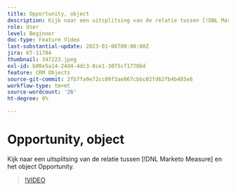 ```yaml
---
title: Opportunity, object
description: Kijk naar een uitsplitsing van de relatie tussen [!DNL Marketo Measure] en het object Opportunity.
role: User
level: Beginner
doc-type: Feature Video
last-substantial-update: 2023-01-06T00:00:00Z
jira: KT-11704
thumbnail: 347223.jpeg
exl-id: b80e5a14-24d4-4dc3-8ce1-30f5cf1770bd
feature: CRM Objects
source-git-commit: 2fb7fa9e72cc89f3ae867cbbc02fd62fb4b485e6
workflow-type: tm+mt
source-wordcount: '26'
ht-degree: 0%

---
```


# Opportunity, object

Kijk naar een uitsplitsing van de relatie tussen [!DNL Marketo Measure] en het object Opportunity.

>[!VIDEO](https://video.tv.adobe.com/v/347223/?quality=12&learn=on)
